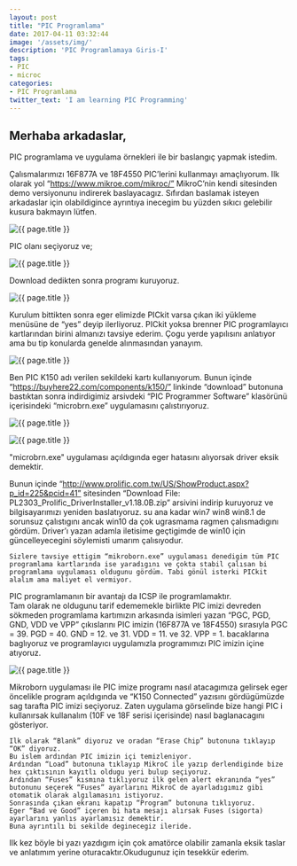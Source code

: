 ```yaml
---
layout: post
title: "PIC Programlama"
date: 2017-04-11 03:32:44
image: '/assets/img/'
description: 'PIC Programlamaya Giris-I'
tags:
- PIC
- microc
categories:
- PIC Programlama
twitter_text: 'I am learning PIC Programming'
---
```


Merhaba arkadaslar,
-------------------

PIC programlama ve uygulama örnekleri ile bir baslangıç yapmak istedim.
<!--more-->
Çalısmalarımızı 16F877A ve 18F4550 PIC’lerini kullanmayı amaçlıyorum.
Ilk olarak yol “https://www.mikroe.com/mikroc/” MikroC’nin kendi sitesinden demo versiyonunu indirerek baslayacagız. Sıfırdan baslamak isteyen arkadaslar için olabildigince ayrıntıya inecegim bu yüzden sıkıcı gelebilir kusura bakmayın lütfen.

<p><img src="{{ site.url }}/assets/img/pıc1.png" alt="{{ page.title }}"></p>
PIC olanı seçiyoruz ve;

<p><img src="{{ site.url }}/assets/img/pıc2.png" alt="{{ page.title }}"></p>

Download dedikten sonra programı kuruyoruz.

<p><img src="{{ site.url }}/assets/img/pıc3.jpg" alt="{{ page.title }}"></p>

Kurulum bittikten sonra eger elimizde PICkit varsa çıkan iki yükleme menüsüne de “yes” deyip ilerliyoruz.
PICkit yoksa brenner PIC programlayıcı kartlarından birini almanızı tavsiye ederim. Çogu yerde yapılısını anlatıyor ama bu tip konularda genelde alınmasından yanayım.

<p><img src="{{ site.url }}/assets/img/pıc6.jpg" alt="{{ page.title }}"></p>

Ben PIC K150 adı verilen sekildeki kartı kullanıyorum. Bunun içinde “https://buyhere22.com/components/k150/” linkinde “download” butonuna bastıktan sonra indirdigimiz arsivdeki “PIC Programmer Software” klasörünü içerisindeki “microbrn.exe” uygulamasını çalıstırıyoruz.

<p><img src="{{ site.url }}/assets/img/pıc4.png" alt="{{ page.title }}"></p>


<p><img src="{{ site.url }}/assets/img/pıc5.png" alt="{{ page.title }}"></p>

"microbrn.exe" uygulaması açıldıgında eger hatasını alıyorsak driver eksik demektir.

Bunun içinde “http://www.prolific.com.tw/US/ShowProduct.aspx?p_id=225&pcid=41” sitesinden “Download File: PL2303_Prolific_DriverInstaller_v1.18.0B.zip” arsivini indirip kuruyoruz ve bilgisayarımızı yeniden baslatıyoruz. su ana kadar win7 win8 win8.1 de sorunsuz çalıstıgını ancak win10 da çok ugrasmama ragmen çalısmadıgını gördüm. Driver’ı yazan adamla iletisime geçtigimde de win10 için güncelleyecegini söylemisti umarım çalısıyodur.

    Sizlere tavsiye ettigim “mikroborn.exe” uygulaması denedigim tüm PIC programlama kartlarında ise yaradıgını ve çokta stabil çalısan bi programlama uygulaması oldugunu gördüm. Tabi gönül isterki PICkit alalım ama maliyet el vermiyor.

PIC programlamanın bir avantajı da ICSP ile programlamaktır.  
Tam olarak ne oldugunu tarif edememekle birlikte PIC imizi devreden sökmeden programlama kartımızın arkasında isimleri yazan “PGC, PGD, GND, VDD ve VPP” çıkıslarını PIC imizin (16F877A ve 18F4550) sırasıyla PGC = 39. PGD = 40. GND = 12. ve 31. VDD = 11. ve 32. VPP = 1. bacaklarına baglıyoruz ve programlayıcı uygulamızla programımızı PIC imizin içine atıyoruz.

<p><img src="{{ site.url }}/assets/img/pıc7.jpg" alt="{{ page.title }}"></p>

   Mikroborn uygulaması ile PIC imize programı nasıl atacagımıza gelirsek eger öncelikle program açıldıgında ve “K150 Connected” yazısını gördügümüzde sag tarafta PIC imizi seçiyoruz. Zaten uygulama görselinde bize hangi PIC i kullanırsak kullanalım (10F ve 18F serisi içerisinde) nasıl baglanacagını gösteriyor.

    Ilk olarak “Blank” diyoruz ve oradan “Erase Chip” butonuna tıklayıp “OK” diyoruz.
    Bu islem ardından PIC imizin içi temizleniyor.
    Ardından “Load” butonuna tıklayıp MikroC ile yazıp derlendiginde bize hex çıktısının kayıtlı oldugu yeri bulup seçiyoruz.
    Ardından “Fuses” kısmına tıklıyoruz ilk gelen alert ekranında “yes” butonunu seçerek “Fuses” ayarlarını MikroC de ayarladıgımız gibi otomatik olarak algılamasını istiyoruz.
    Sonrasında çıkan ekranı kapatıp “Program” butonuna tıklıyoruz.
    Eger “Bad ve Good” içeren bi hata mesajı alırsak Fuses (sigorta) ayarlarını yanlıs ayarlamısız demektir.
    Buna ayrıntılı bi sekilde deginecegiz ileride.


Ilk kez böyle bi yazı yazdıgım için çok amatörce olabilir zamanla eksik taslar ve anlatımım yerine oturacaktır.Okudugunuz için tesekkür ederim.
